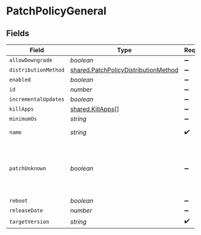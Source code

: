 # PatchPolicyGeneral


## Fields

| Field                                                                                               | Type                                                                                                | Required                                                                                            | Description                                                                                         | Example                                                                                             |
| --------------------------------------------------------------------------------------------------- | --------------------------------------------------------------------------------------------------- | --------------------------------------------------------------------------------------------------- | --------------------------------------------------------------------------------------------------- | --------------------------------------------------------------------------------------------------- |
| `allowDowngrade`                                                                                    | *boolean*                                                                                           | :heavy_minus_sign:                                                                                  | N/A                                                                                                 |                                                                                                     |
| `distributionMethod`                                                                                | [shared.PatchPolicyDistributionMethod](../../../sdk/models/shared/patchpolicydistributionmethod.md) | :heavy_minus_sign:                                                                                  | N/A                                                                                                 |                                                                                                     |
| `enabled`                                                                                           | *boolean*                                                                                           | :heavy_minus_sign:                                                                                  | N/A                                                                                                 | true                                                                                                |
| `id`                                                                                                | *number*                                                                                            | :heavy_minus_sign:                                                                                  | N/A                                                                                                 | 1                                                                                                   |
| `incrementalUpdates`                                                                                | *boolean*                                                                                           | :heavy_minus_sign:                                                                                  | N/A                                                                                                 | false                                                                                               |
| `killApps`                                                                                          | [shared.KillApps](../../../sdk/models/shared/killapps.md)[]                                         | :heavy_minus_sign:                                                                                  | N/A                                                                                                 |                                                                                                     |
| `minimumOs`                                                                                         | *string*                                                                                            | :heavy_minus_sign:                                                                                  | N/A                                                                                                 | 10.9                                                                                                |
| `name`                                                                                              | *string*                                                                                            | :heavy_check_mark:                                                                                  | N/A                                                                                                 | Google Chrome - 62.0.3202.75                                                                        |
| `patchUnknown`                                                                                      | *boolean*                                                                                           | :heavy_minus_sign:                                                                                  | Set to true to patch versions unidentified by Jamf Pro patch reporting                              |                                                                                                     |
| `reboot`                                                                                            | *boolean*                                                                                           | :heavy_minus_sign:                                                                                  | N/A                                                                                                 |                                                                                                     |
| `releaseDate`                                                                                       | *number*                                                                                            | :heavy_minus_sign:                                                                                  | N/A                                                                                                 | 1509048027663                                                                                       |
| `targetVersion`                                                                                     | *string*                                                                                            | :heavy_check_mark:                                                                                  | N/A                                                                                                 | 62.0.3202.75                                                                                        |